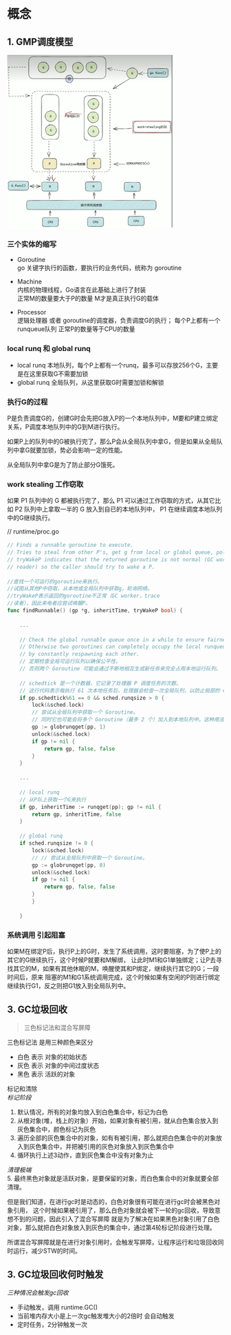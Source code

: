 # 概念

## 1. GMP调度模型

[//]: # (![GMP模型]&#40;./images/gmp_mode.png&#41;)

<img src="./images/gmp_mode.png" alt="GMP调度模型" height="400">


### 三个实体的缩写

- Goroutine  
go 关键字执行的函数，要执行的业务代码，统称为 goroutine

- Machine  
内核的物理线程，Go语言在此基础上进行了封装  
正常M的数量要大于P的数量
M才是真正执行G的载体

- Processor  
逻辑处理器 或者 goroutine的调度器，负责调度G的执行； 
每个P上都有一个runqueue队列
正常P的数量等于CPU的数量

### local runq 和 global runq

- local runq  本地队列，每个P上都有一个runq，最多可以存放256个G，主要是在这里获取G不需要加锁
- global runq 全局队列，从这里获取G时需要加锁和解锁


### 执行G的过程

P是负责调度G的，创建G时会先把G放入P的一个本地队列中，M要和P建立绑定关系，P调度本地队列中的G到M进行执行。

如果P上的队列中的G被执行完了，那么P会从全局队列中拿G，但是如果从全局队列中拿G就要加锁，势必会影响一定的性能。

从全局队列中拿G是为了防止部分G饿死。

### work stealing 工作窃取

如果 P1 队列中的 G 都被执行完了，那么 P1 可以通过工作窃取的方式，从其它比如 P2 队列中上拿取一半的 G 放入到自已的本地队列中，
P1 在继续调度本地队列中的G继续执行。

// runtime/proc.go
```go
// Finds a runnable goroutine to execute.
// Tries to steal from other P's, get g from local or global queue, poll network.
// tryWakeP indicates that the returned goroutine is not normal (GC worker, trace
// reader) so the caller should try to wake a P.

//查找一个可运行的goroutine来执行。
//试图从其他P中窃取，从本地或全局队列中获取g，轮询网络。
//tryWakeP表示返回的goroutine不正常（GC worker，trace
//读者），因此来电者应尝试唤醒P。
func findRunnable() (gp *g, inheritTime, tryWakeP bool) {
	
	...

	// Check the global runnable queue once in a while to ensure fairness.
	// Otherwise two goroutines can completely occupy the local runqueue
	// by constantly respawning each other.
	// 定期检查全局可运行队列以确保公平性。
	// 否则两个 Goroutine 可能会通过不断地相互生成新任务来完全占用本地运行队列。

	// schedtick 是一个计数器，它记录了处理器 P 调度任务的次数。
	// 这行代码表示每执行 61 次本地任务后，处理器会检查一次全局队列，以防止局部的 Goroutine 执行被“饿死”。
	if pp.schedtick%61 == 0 && sched.runqsize > 0 {
        lock(&sched.lock)
		// 尝试从全局队列中获取一个 Goroutine。
		// 同时它也可能会将多个 Goroutine（最多 2 个）加入到本地队列中。这种用法一般用于周期性检查或其他情况，确保本地队列得到填充。
        gp := globrunqget(pp, 1) 
        unlock(&sched.lock)
        if gp != nil {
            return gp, false, false
        }
    }
	
	...

	// local runq
	// 从P队上获取一个G来执行
	if gp, inheritTime := runqget(pp); gp != nil {
        return gp, inheritTime, false
    }

    // global runq
    if sched.runqsize != 0 {
        lock(&sched.lock)
		// // 尝试从全局队列中获取一个 Goroutine。
        gp := globrunqget(pp, 0)
        unlock(&sched.lock)
        if gp != nil {
            return gp, false, false
        }
        }
        
    }
```

### 系统调用 引起阻塞

如果M在绑定P后，执行P上的G时，发生了系统调用，这时要阻塞，为了使P上的其它的G继续执行，这个时候P就要和M解绑，
让此时M1和G1单独绑定；让P去寻找其它的M，如果有其他休眠的M，唤醒使其和P绑定，继续执行其它的G；一段时间后，原来
阻塞的M1和G1系统调用完成，这个时候如果有空闲的P则进行绑定继续执行G1，反之则把G1放入到全局队列中。


## 3. GC垃圾回收

> 三色标记法和混合写屏障

三色标记法 是用三种颜色来区分  
- 白色 表示 对象的初始状态 
- 灰色 表示 对象的中间过度状态
- 黑色 表示 活跃的对象


标记和清除  
_标记阶段_
1. 默认情况，所有的对象均放入到白色集合中，标记为白色  
2. 从根对象(堆，栈上的对象）开始，如果对象有被引用，就从白色集合放入到灰色集合中，颜色标记为灰色
3. 遍历全部的灰色集合中的对象，如有有被引用，那么就把白色集合中的对象放入到灰色集合中，并把被引用的灰色对象放入到灰色集合中
4. 循环执行上述3动作，直到灰色集合中没有对象为止  

_清理极端_  
5. 最终黑色对象就是活跃对象，是要保留的对象，而白色集合中的对象就要全部清理。

但是我们知道，在进行gc时是动态的，白色对象很有可能在进行gc时会被黑色对象引用，
这个时候如果被引用了，那么白色对象就会被下一轮的gc回收，导致意想不到的问题，因此引入了混合写屏障
就是为了解决在如果黑色对象引用了白色对象，那么就把白色对象放入到灰色的集合中，通过第4轮标记阶段进行处理。

所谓混合写屏障就是在进行对象引用时，会触发写屏障，让程序运行和垃圾回收同时运行，减少STW的时间。


## 3. GC垃圾回收何时触发

_三种情况会触发gc回收_
- 手动触发，调用 runtime.GC()
- 当前堆内存大小是上一次gc触发堆大小的2倍时 会自动触发
- 定时任务，2分钟触发一次




